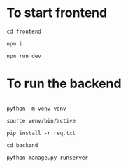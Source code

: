 # To start frontend

```
cd frontend

npm i

npm run dev

```


# To run the backend

```

python -m venv venv

source venv/bin/active

pip install -r req.txt

cd backend

python manage.py runserver

```

